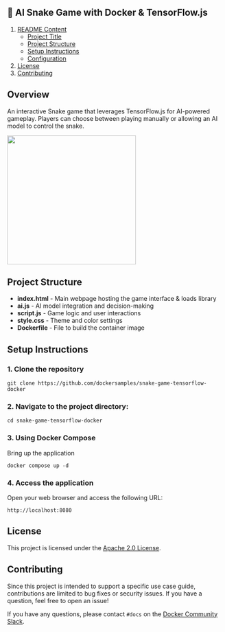 ## 🎯 AI Snake Game with Docker & TensorFlow.js

1. [ README Content](#sample-readme-content)
   - [Project Title](#project-title)
   - [Project Structure](#project-structure)
   - [Setup Instructions](#setup-instructions)
   - [Configuration](#configuration)  
2. [License](#license)
3. [Contributing](#contributing)

## Overview

An interactive Snake game that leverages TensorFlow.js for AI-powered gameplay. Players can choose between playing manually or allowing an AI model to control the snake.

<img src="https://github.com/user-attachments/assets/6657078f-be16-4679-bb0a-565e6c8e1d0a" width="300">


## Project Structure


- **index.html** - Main webpage hosting the game interface & loads library
- **ai.js** - AI model integration and decision-making
- **script.js** - Game logic and user interactions
- **style.css** - Theme and color settings
- **Dockerfile** - File to build the container image

## Setup Instructions


### 1. Clone the repository

 ```
 git clone https://github.com/dockersamples/snake-game-tensorflow-docker
 ```

### 2. Navigate to the project directory:

```
cd snake-game-tensorflow-docker
```


### 3. Using Docker Compose

Bring up the application

```
docker compose up -d 
```

### 4. Access the application 

Open your web browser and access the following URL:


```
http://localhost:8080
```


## License
This project is licensed under the [Apache 2.0 License](/LICENSE).

## Contributing

Since this project is intended to support a specific use case guide, contributions are limited to bug fixes or security issues. If you have a question, feel free to open an issue!

If you have any questions, please contact `#docs` on the [Docker Community Slack](https://communityinviter.com/apps/dockercommunity/docker-community).

